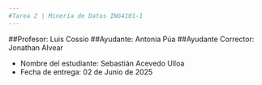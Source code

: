 ```yaml
---
#Tarea 2 | Minería de Datos ING4101-1
---
```


##Profesor: Luis Cossio
##Ayudante: Antonia Púa
##Ayudante Corrector: Jonathan Alvear
- Nombre del estudiante: Sebastián Acevedo Ulloa
- Fecha de entrega: 02 de Junio de 2025
